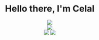 <h1 align="center">Hello there, I'm Celal</h1>

<div align="center">
    <img src="https://media.discordapp.net/attachments/959490630919262248/959529103143338054/TDIFF.jpg">
</div>

<div align="center">
    <a href="https://discord.com/users/571651448761352212" alt="Discord Profile"><img src="https://lanyard-profile-readme.vercel.app/api/571651448761352212"></a>
</div>

<div align="center">
    <a href="https://discord.link/ttz6dJ9CCz" alt="Discord Server"><img src="https://shields.io/badge/Discord-black?style=for-the-badge&logo=discord"></a>
    <a href="https://instagram.com/celalcakmakr1" alt="Instagram"><img src="https://shields.io/badge/Instagram-black?style=for-the-badge&logo=instagram"></a>
</div>

